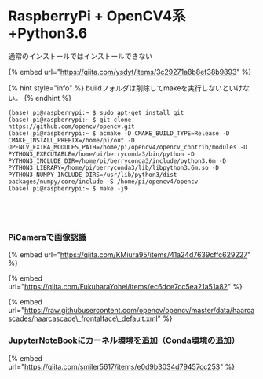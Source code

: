 # RaspberryPi + OpenCV4系+Python3.6

通常のインストールではインストールできない

{% embed url="https://qiita.com/ysdyt/items/3c29271a8b8ef38b9893" %}



{% hint style="info" %}
buildフォルダは削除してmakeを実行しないといけない。
{% endhint %}

```text
(base) pi@raspberrypi:~ $ sudo apt-get install git
(base) pi@raspberrypi:~ $ git clone https://github.com/opencv/opencv.git
(base) pi@raspberrypi:~ $ acmake -D CMAKE_BUILD_TYPE=Release -D CMAKE_INSTALL_PREFIX=/home/pi/out -D OPENCV_EXTRA_MODULES_PATH=/home/pi/opencv4/opencv_contrib/modules -D PYTHON3_EXECUTABLE=/home/pi/berryconda3/bin/python -D PYTHON3_INCLUDE_DIR=/home/pi/berryconda3/include/python3.6m -D PYTHON3_LIBRARY=/home/pi/berryconda3/lib/libpython3.6m.so -D PYTHON3_NUMPY_INCLUDE_DIRS=/usr/lib/python3/dist-packages/numpy/core/include -S /home/pi/opencv4/opencv
(base) pi@raspberrypi:~ $ make -j9





```



### PiCameraで画像認識

{% embed url="https://qiita.com/KMiura95/items/41a24d7639cffc629227" %}

{% embed url="https://qiita.com/FukuharaYohei/items/ec6dce7cc5ea21a51a82" %}

{% embed url="https://raw.githubusercontent.com/opencv/opencv/master/data/haarcascades/haarcascade\_frontalface\_default.xml" %}





### JupyterNoteBookにカーネル環境を追加（Conda環境の追加）

{% embed url="https://qiita.com/smiler5617/items/e0d9b3034d79457cc253" %}




